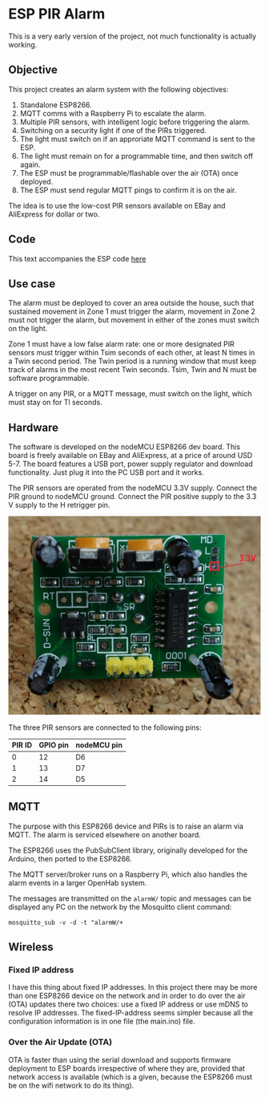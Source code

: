 # ESP PIR Alarm

This is a very early version of the project, not much functionality is actually working.

## Objective
This project creates an alarm system with the following objectives:

1. Standalone ESP8266.
1. MQTT comms with a Raspberry Pi to escalate the alarm.
1. Multiple PIR sensors, with intelligent logic before triggering the alarm.
1. Switching on a security light if one of the PIRs triggered.
1. The light must switch on if an approriate MQTT command is sent to the ESP.
1. The light must remain on for a programmable time, and then switch off again.
1. The ESP must be programmable/flashable over the air (OTA) once deployed.
1. The ESP must send regular MQTT pings to confirm it is on the air.

The idea is to use the low-cost PIR sensors available on EBay and AliExpress for dollar or two.

## Code
This text accompanies the ESP code [here](
https://github.com/NelisW/IoTPlay/blob/master/PlatformIO-IDE/interrupt/src/main.ino)

## Use case
The alarm must be deployed to cover an area outside the house, such that sustained movement in Zone 1 must trigger the alarm, movement in Zone 2 must not trigger the alarm, but movement in either of the zones must switch on the light.  

Zone 1 must have a low false alarm rate: one or more designated PIR sensors must trigger within Tsim seconds of each other, at least N times in a Twin second period.  The Twin period is a running window that must keep track of alarms in the most recent Twin seconds. Tsim, Twin and N must be software programmable.

A trigger on any PIR, or a MQTT message, must switch on the light, which must stay on for Tl seconds.

## Hardware

The software is developed on the nodeMCU ESP8266 dev board.  This board is freely available
on EBay and AliExpress, at a price of around USD 5-7.  The board features a USB port, power
supply regulator and download functionality.  Just plug it into the PC USB port and it works.

The PIR sensors are operated from the nodeMCU 3.3V supply.  Connect the PIR ground to nodeMCU
ground. Connect the PIR positive supply to the 3.3 V supply to the H retrigger pin.

![pir_motion_sensor_arduino.jpg](images/pir_motion_sensor_arduino.jpg)

The three PIR sensors are connected to the following pins:

|PIR ID | GPIO pin | nodeMCU pin|
|---|-----|----|
| 0 | 12  | D6 |
| 1 | 13  | D7 |
| 2 | 14  | D5 |

## MQTT

The purpose with this ESP8266 device and PIRs is to raise an alarm via MQTT.  The
alarm is serviced elsewhere on another board.  

The ESP8266 uses the PubSubClient library, originally developed for the Arduino,
then ported to the ESP8266.  

The MQTT server/broker runs on a Raspberry Pi, which also handles the alarm events
in a larger OpenHab system.

The messages are transmitted on the `alarmW/` topic and messages can be displayed
any PC on the network by the Mosquitto client command:

    mosquitto_sub -v -d -t "alarmW/+

## Wireless

### Fixed IP address
I have this thing about fixed IP addresses. In this project there may be more than
one ESP8266 device on the network and in order to do over the air (OTA) updates there
two choices: use a fixed IP address or use mDNS to resolve IP addresses.  The
fixed-IP-address seems simpler because all the configuration information is in one
file (the main.ino) file.


### Over the Air Update (OTA)

OTA is faster than using the serial download and supports firmware deployment to
ESP boards irrespective of where they are, provided that network access is available
(which is a given, because the ESP8266 must be on the wifi network to do its thing).
